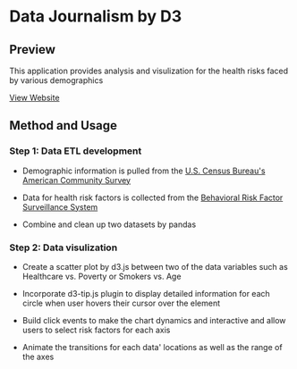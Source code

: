 # Data Journalism by D3

## Preview
This application provides analysis and visulization for the health risks faced by various demographics

[View Website](https://d3-times.herokuapp.com/)

## Method and Usage

### Step 1: Data ETL development

  * Demographic information is pulled from the [U.S. Census Bureau's American Community Survey](http://factfinder.census.gov/faces/nav/jsf/pages/searchresults.xhtml)
  
  * Data for health risk factors is collected from the [Behavioral Risk Factor Surveillance System](https://chronicdata.cdc.gov/Behavioral-Risk-Factors/BRFSS-2014-Overall/5ra3-ixqq)
  * Combine and clean up two datasets by pandas
  
### Step 2: Data visulization 
  * Create a scatter plot by d3.js between two of the data variables such as Healthcare vs. Poverty or Smokers vs. Age

  * Incorporate d3-tip.js plugin to display detailed information for each circle when user hovers their cursor over the element
  
  * Build click events to make the chart dynamics and interactive and allow users to select risk factors for each axis
  
  * Animate the transitions for each data' locations as well as the range of the axes

